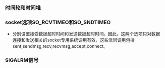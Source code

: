 ### 时间轮和时间堆

### socket选项SO_RCVTIMEO和SO_SNDTIMEO

- 分别设置接受数据超时时间和发送数据超时时间。因此，这两个选项只对数据连接和发送相关的socket专用系统调用有效，这些洗同调用包括sent,sendmsg,recv,recvmsg,accept,connect。

### SIGALRM信号


